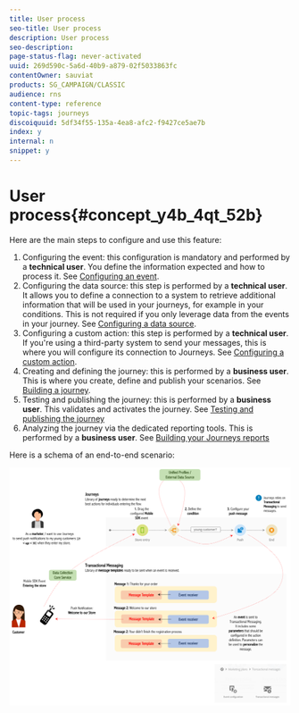 ```yaml
---
title: User process
seo-title: User process
description: User process
seo-description: 
page-status-flag: never-activated
uuid: 269d590c-5a6d-40b9-a879-02f5033863fc
contentOwner: sauviat
products: SG_CAMPAIGN/CLASSIC
audience: rns
content-type: reference
topic-tags: journeys
discoiquuid: 5df34f55-135a-4ea8-afc2-f9427ce5ae7b
index: y
internal: n
snippet: y
---
```


# User process{#concept_y4b_4qt_52b}

Here are the main steps to configure and use this feature:

1.  Configuring the event: this configuration is mandatory and performed by a **technical user**. You define the information expected and how to process it. See [Configuring an event](event.html#concept_gfj_fqt_52b).
1.  Configuring the data source: this step is performed by a **technical user**. It allows you to define a connection to a system to retrieve additional information that will be used in your journeys, for example in your conditions. This is not required if you only leverage data from the events in your journey. See [Configuring a data source](ds.html#concept_s1s_dqt_52b).
1.  Configuring a custom action: this step is performed by a **technical user**. If you're using a third-party system to send your messages, this is where you will configure its connection to Journeys. See [Configuring a custom action](custom.html#concept_sxy_bzs_dgb).
1.  Creating and defining the journey: this is performed by a **business user**. This is where you create, define and publish your scenarios. See [Building a journey](journey.html#concept_gq5_sqt_52b).
1.  Testing and publishing the journey: this is performed by a **business user**. This validates and activates the journey. See [Testing and publishing the journey](journeypublication.html#concept_mtc_lrt_52b)
1.  Analyzing the journey via the dedicated reporting tools. This is performed by a **business user**. See [Building your Journeys reports](reporting.html#concept_rfj_wpt_52b)

Here is a schema of an end-to-end scenario:

![](assets/journeydiagram.png)  